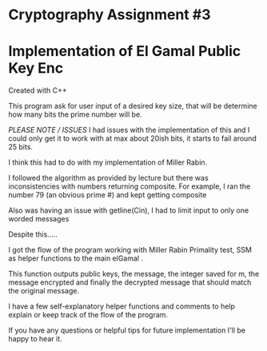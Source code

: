 # Cryptography Assignment #3
# Implementation of El Gamal Public Key Enc 

Created with C++

This program ask for user input of a desired key size, that will be determine how many bits the prime number will be.

*PLEASE NOTE / ISSUES*
I had issues with the implementation of this and I could only get it to work with at max about 20ish bits, it starts to fail around 25 bits.

I think this had to do with my implementation of Miller Rabin.

I followed the algorithm as provided by lecture but there was inconsistencies with numbers returning composite. 
For example, I ran the number 79 (an obvious prime #) and kept getting composite

Also was having an issue with getline(Cin), I had to limit input to only one worded messages

Despite this.....

I got the flow of the program working with Miller Rabin Primality test, SSM as helper functions to the main elGamal .

This function outputs public keys, the message, the integer saved for m, the message encrypted and finally the decrypted message that should match the original message.

I have a few self-explanatory helper functions and comments to help explain or keep track of the flow of the program.

If you have any questions or helpful tips for future implementation I'll be happy to hear it.



